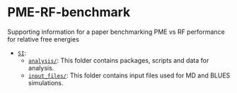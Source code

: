 # PME-RF-benchmark
Supporting information for a paper benchmarking PME vs RF performance for relative free energies

- [`SI`](SI):
  - [`analysis/`](SI/analysis): This folder contains packages, scripts and data for analysis.
  - [`input_files/`](SI/input_files): This folder contains input files used for MD and BLUES simulations.
